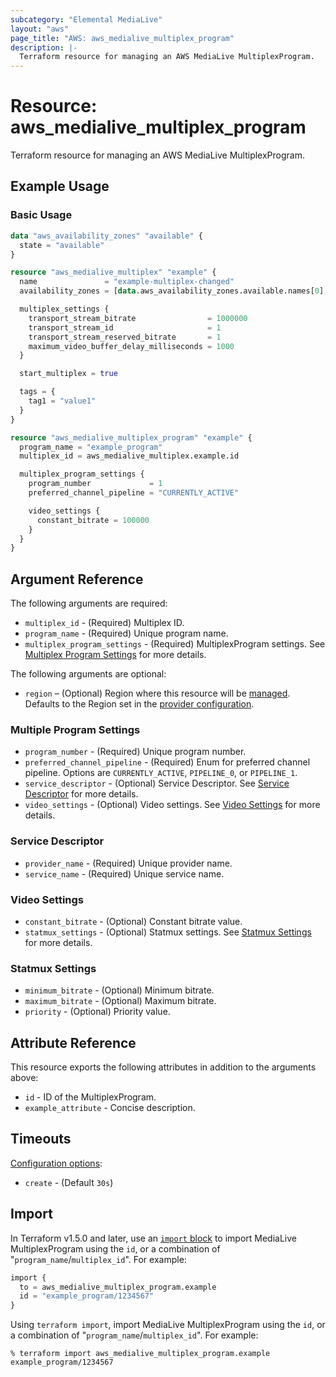 ```yaml
---
subcategory: "Elemental MediaLive"
layout: "aws"
page_title: "AWS: aws_medialive_multiplex_program"
description: |-
  Terraform resource for managing an AWS MediaLive MultiplexProgram.
---
```


# Resource: aws_medialive_multiplex_program

Terraform resource for managing an AWS MediaLive MultiplexProgram.

## Example Usage

### Basic Usage

```terraform
data "aws_availability_zones" "available" {
  state = "available"
}

resource "aws_medialive_multiplex" "example" {
  name               = "example-multiplex-changed"
  availability_zones = [data.aws_availability_zones.available.names[0], data.aws_availability_zones.available.names[1]]

  multiplex_settings {
    transport_stream_bitrate                = 1000000
    transport_stream_id                     = 1
    transport_stream_reserved_bitrate       = 1
    maximum_video_buffer_delay_milliseconds = 1000
  }

  start_multiplex = true

  tags = {
    tag1 = "value1"
  }
}

resource "aws_medialive_multiplex_program" "example" {
  program_name = "example_program"
  multiplex_id = aws_medialive_multiplex.example.id

  multiplex_program_settings {
    program_number             = 1
    preferred_channel_pipeline = "CURRENTLY_ACTIVE"

    video_settings {
      constant_bitrate = 100000
    }
  }
}
```

## Argument Reference

The following arguments are required:

* `multiplex_id` - (Required) Multiplex ID.
* `program_name` - (Required) Unique program name.
* `multiplex_program_settings` - (Required) MultiplexProgram settings. See [Multiplex Program Settings](#multiple-program-settings) for more details.

The following arguments are optional:

* `region` – (Optional) Region where this resource will be [managed](https://docs.aws.amazon.com/general/latest/gr/rande.html#regional-endpoints). Defaults to the Region set in the [provider configuration](https://registry.terraform.io/providers/hashicorp/aws/latest/docs#aws-configuration-reference).
### Multiple Program Settings

* `program_number` - (Required) Unique program number.
* `preferred_channel_pipeline` - (Required) Enum for preferred channel pipeline. Options are `CURRENTLY_ACTIVE`, `PIPELINE_0`, or `PIPELINE_1`.
* `service_descriptor` - (Optional) Service Descriptor. See [Service Descriptor](#service-descriptor) for more details.
* `video_settings` - (Optional) Video settings. See [Video Settings](#video-settings) for more details.

### Service Descriptor

* `provider_name` - (Required) Unique provider name.
* `service_name` - (Required) Unique service name.

### Video Settings

* `constant_bitrate` - (Optional) Constant bitrate value.
* `statmux_settings` - (Optional) Statmux settings. See [Statmux Settings](#statmux-settings) for more details.

### Statmux Settings

* `minimum_bitrate` - (Optional) Minimum bitrate.
* `maximum_bitrate` - (Optional) Maximum bitrate.
* `priority` - (Optional) Priority value.

## Attribute Reference

This resource exports the following attributes in addition to the arguments above:

* `id` - ID of the MultiplexProgram.
* `example_attribute` - Concise description.

## Timeouts

[Configuration options](https://developer.hashicorp.com/terraform/language/resources/syntax#operation-timeouts):

- `create` - (Default `30s`)

## Import

In Terraform v1.5.0 and later, use an [`import` block](https://developer.hashicorp.com/terraform/language/import) to import MediaLive MultiplexProgram using the `id`, or a combination of "`program_name`/`multiplex_id`". For example:

```terraform
import {
  to = aws_medialive_multiplex_program.example
  id = "example_program/1234567"
}
```

Using `terraform import`, import MediaLive MultiplexProgram using the `id`, or a combination of "`program_name`/`multiplex_id`". For example:

```console
% terraform import aws_medialive_multiplex_program.example example_program/1234567
```
